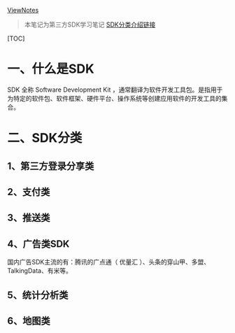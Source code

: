 
[ViewNotes](https://gaoyubest.github.io/GyHelloSDK/.)

> 本笔记为第三方SDK学习笔记
> [SDK分类介绍链接](https://www.zhihu.com/term/sdk)

[TOC]

# 一、什么是SDK

SDK 全称 Software Development Kit ，通常翻译为软件开发工具包。是指用于为特定的软件包、软件框架、硬件平台、操作系统等创建应用软件的开发工具的集合。

# 二、SDK分类

## 1、第三方登录分享类

## 2、支付类

## 3、推送类

## 4、广告类SDK

国内广告SDK主流的有：腾讯的广点通（ 优量汇 ）、头条的穿山甲、多盟、TalkingData、有米等。

## 5、统计分析类

## 6、地图类

